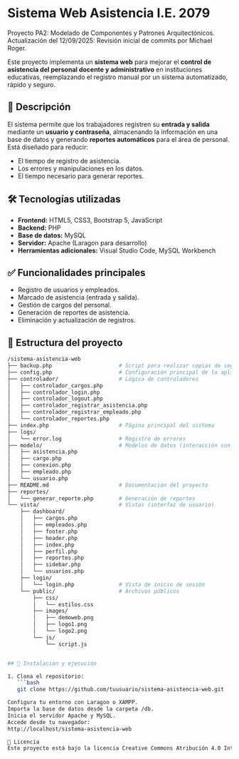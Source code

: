 # Sistema Web Asistencia I.E. 2079
Proyecto PA2: Modelado de Componentes y Patrones Arquitectónicos.
Actualización del 12/09/2025: Revisión inicial de commits por Michael Roger.

Este proyecto implementa un **sistema web** para mejorar el **control de asistencia del personal docente y administrativo** en instituciones educativas, reemplazando el registro manual por un sistema automatizado, rápido y seguro.

## 📌 Descripción

El sistema permite que los trabajadores registren su **entrada y salida** mediante un **usuario y contraseña**, almacenando la información en una base de datos y generando **reportes automáticos** para el área de personal.  
Está diseñado para reducir:

- El tiempo de registro de asistencia.
- Los errores y manipulaciones en los datos.
- El tiempo necesario para generar reportes.

## 🛠 Tecnologías utilizadas

- **Frontend:** HTML5, CSS3, Bootstrap 5, JavaScript  
- **Backend:** PHP  
- **Base de datos:** MySQL  
- **Servidor:** Apache (Laragon para desarrollo)  
- **Herramientas adicionales:** Visual Studio Code, MySQL Workbench  

## ✅ Funcionalidades principales

- Registro de usuarios y empleados.
- Marcado de asistencia (entrada y salida).
- Gestión de cargos del personal.
- Generación de reportes de asistencia.
- Eliminación y actualización de registros.

## 📂 Estructura del proyecto

```bash
/sistema-asistencia-web
├── backup.php                     # Script para realizar copias de seguridad
├── config.php                     # Configuración principal de la aplicación
├── controlador/                   # Lógica de controladores
│   ├── controlador_cargos.php
│   ├── controlador_login.php
│   ├── controlador_logout.php
│   ├── controlador_registrar_asistencia.php
│   ├── controlador_registrar_empleado.php
│   └── controlador_reportes.php
├── index.php                      # Página principal del sistema
├── logs/
│   └── error.log                  # Registro de errores
├── modelo/                        # Modelos de datos (interacción con la BD)
│   ├── asistencia.php
│   ├── cargo.php
│   ├── conexion.php
│   ├── empleado.php
│   └── usuario.php
├── README.md                      # Documentación del proyecto
├── reportes/
│   └── generar_reporte.php        # Generación de reportes
└── vista/                         # Vistas (interfaz de usuario)
    ├── dashboard/
    │   ├── cargos.php
    │   ├── empleados.php
    │   ├── footer.php
    │   ├── header.php
    │   ├── index.php
    │   ├── perfil.php
    │   ├── reportes.php
    │   ├── sidebar.php
    │   └── usuarios.php
    ├── login/
    │   └── login.php              # Vista de inicio de sesión
    └── public/                    # Archivos públicos
        ├── css/
        │   └── estilos.css
        ├── images/
        │   ├── demoweb.png
        │   ├── logo1.png
        │   └── logo2.png
        └── js/
            └── script.js


## 🚀 Instalación y ejecución

1. Clona el repositorio:
   ```bash
   git clone https://github.com/tuusuario/sistema-asistencia-web.git

Configura tu entorno con Laragon o XAMPP.
Importa la base de datos desde la carpeta /db.
Inicia el servidor Apache y MySQL.
Accede desde tu navegador:
http://localhost/sistema-asistencia-web

📜 Licencia
Este proyecto está bajo la licencia Creative Commons Atribución 4.0 Internacional.